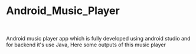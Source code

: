 # Android_Music_Player

<br>

Android music player app which is fully developed using android studio and for backend it's use Java, Here some outputs of this music player
